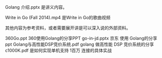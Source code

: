 
Golang 介绍.pptx 是讲义内容。

Write in Go (Fall 2014).mp4  是Write in Go的歌曲视频

其他内容为参考资料，或者需要展开讲是可以深入说的外部资料。

360Go.ppt   360使用Golang的分享PPT
go-in-jd.pptx	京东 使用 Golang的分享ppt
Golang与高性能DSP竞价系统.pdf	golang 做高性能 DSP 竞价系统的分享
c1000K.pdf  是如何实现单机支持 1百万 连接的具体实战
